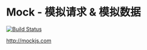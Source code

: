 # Mock - 模拟请求 & 模拟数据

[![Build Status](https://api.travis-ci.org/nuysoft/Mock.png?branch=master)](http://travis-ci.org/nuysoft/Mock)

<http://mockjs.com>